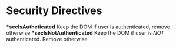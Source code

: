 # Security Directives

__*secIsAutheticated__ Keep the DOM if user is authenticated, remove otherwise
__*secIsNotAuthenticated__ Keep the DOM if user is _NOT_ authenticated. Remove otherwise